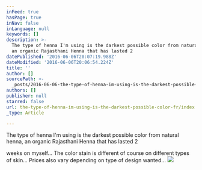 ```yaml
---
inFeed: true
hasPage: true
inNav: false
inLanguage: null
keywords: []
description: >-
  The type of henna I'm using is the darkest possible color from natural henna,
  an organic Rajasthani Henna that has lasted 2
datePublished: '2016-06-06T20:07:19.988Z'
dateModified: '2016-06-06T20:06:54.224Z'
title: ''
author: []
sourcePath: >-
  _posts/2016-06-06-the-type-of-henna-im-using-is-the-darkest-possible-color-fr.md
authors: []
publisher: null
starred: false
url: the-type-of-henna-im-using-is-the-darkest-possible-color-fr/index.html
_type: Article

---
```

The type of henna I'm using is the darkest possible color from natural henna, an organic Rajasthani Henna that has lasted 2

weeks on myself... The color stain is different of course on different types of skin... Prices also vary depending on type of design wanted...
![](https://the-grid-user-content.s3-us-west-2.amazonaws.com/e1ba5266-4915-420e-bfd4-3176fda124ec.jpg)